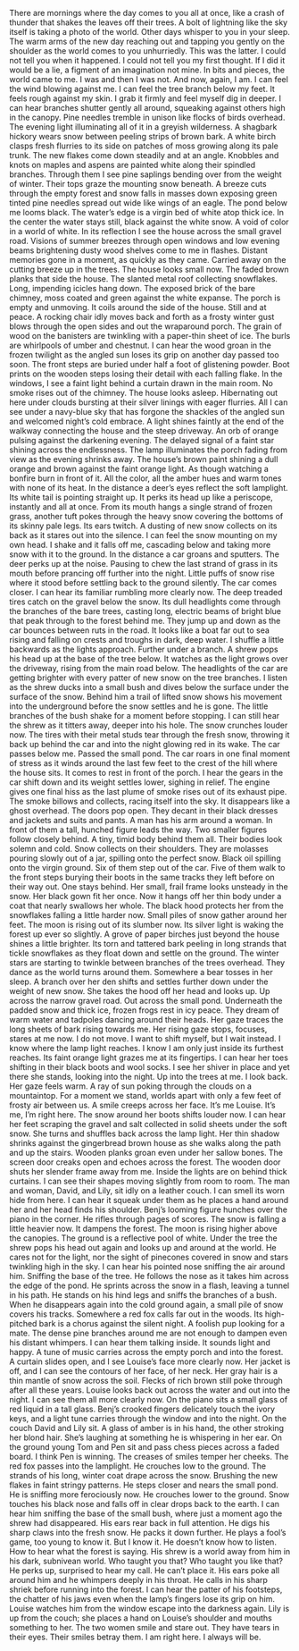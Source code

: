 There are mornings where the day comes to you all at once, like a crash of thunder that shakes the leaves off their trees. A bolt of lightning like the sky itself is taking a photo of the world. Other days whisper to you in your sleep. The warm arms of the new day reaching out and tapping you gently on the shoulder as the world comes to you unhurriedly.
This was the latter. I could not tell you when it happened. I could not tell you my first thought. If I did it would be a lie, a figment of an imagination not mine. In bits and pieces, the world came to me. 
I was and then I was not. And now, again, I am. 
I can feel the wind blowing against me. I can feel the tree branch below my feet. It feels rough against my skin. I grab it firmly and feel myself dig in deeper. I can hear branches shutter gently all around, squeaking against others high in the canopy. Pine needles tremble in unison like flocks of birds overhead. The evening light illuminating all of it in a greyish wilderness. 
A shagbark hickory wears snow between peeling strips of brown bark. A white birch clasps fresh flurries to its side on patches of moss growing along its pale trunk. The new flakes come down steadily and at an angle. Knobbles and knots on maples and aspens are painted white along their spindled branches. Through them I see pine saplings bending over from the weight of winter. Their tops graze the mounting snow beneath. A breeze cuts through the empty forest and snow falls in masses down exposing green tinted pine needles spread out wide like wings of an eagle. 
The pond below me looms black. The water’s edge is a virgin bed of white atop thick ice. In the center the water stays still, black against the white snow. A void of color in a world of white. In its reflection I see the house across the small gravel road.
Visions of summer breezes through open windows and low evening beams brightening dusty wood shelves come to me in flashes. Distant memories gone in a moment, as quickly as they came. Carried away on the cutting breeze up in the trees. 
The house looks small now. The faded brown planks that side the house. The slanted metal roof collecting snowflakes. Long, impending icicles hang down. The exposed brick of the bare chimney, moss coated and green against the white expanse. 
The porch is empty and unmoving. It coils around the side of the house. Still and at peace. A rocking chair idly moves back and forth as a frosty winter gust blows through the open sides and out the wraparound porch.
The grain of wood on the banisters are twinkling with a paper-thin sheet of ice. The burls are whirlpools of umber and chestnut. I can hear the wood groan in the frozen twilight as the angled sun loses its grip on another day passed too soon.
The front steps are buried under half a foot of glistening powder. Boot prints on the wooden steps losing their detail with each falling flake. 
In the windows, I see a faint light behind a curtain drawn in the main room. No smoke rises out of the chimney. The house looks asleep. Hibernating out here under clouds bursting at their silver linings with eager flurries. All I can see under a navy-blue sky that has forgone the shackles of the angled sun and welcomed night’s cold embrace.
A light shines faintly at the end of the walkway connecting the house and the steep driveway. An orb of orange pulsing against the darkening evening. The delayed signal of a faint star shining across the endlessness. 
The lamp illuminates the porch fading from view as the evening shrinks away. The house’s brown paint shining a dull orange and brown against the faint orange light. As though watching a bonfire burn in front of it. All the color, all the amber hues and warm tones with none of its heat.
In the distance a deer’s eyes reflect the soft lamplight. Its white tail is pointing straight up. It perks its head up like a periscope, instantly and all at once. From its mouth hangs a single strand of frozen grass, another tuft pokes through the heavy snow covering the bottoms of its skinny pale legs. Its ears twitch. A dusting of new snow collects on its back as it stares out into the silence. I can feel the snow mounting on my own head. I shake and it falls off me, cascading below and taking more snow with it to the ground.
In the distance a car groans and sputters. The deer perks up at the noise. Pausing to chew the last strand of grass in its mouth before prancing off further into the night. Little puffs of snow rise where it stood before settling back to the ground silently. 
The car comes closer. I can hear its familiar rumbling more clearly now. The deep treaded tires catch on the gravel below the snow. Its dull headlights come through the branches of the bare trees, casting long, electric beams of bright blue that peak through to the forest behind me. They jump up and down as the car bounces between ruts in the road. It looks like a boat far out to sea rising and falling on crests and troughs in dark, deep water. I shuffle a little backwards as the lights approach. Further under a branch. 
A shrew pops his head up at the base of the tree below. It watches as the light grows over the driveway, rising from the main road below. The headlights of the car are getting brighter with every patter of new snow on the tree branches. I listen as the shrew ducks into a small bush and dives below the surface under the surface of the snow. Behind him a trail of lifted snow shows his movement into the underground before the snow settles and he is gone. The little branches of the bush shake for a moment before stopping. I can still hear the shrew as it titters away, deeper into his hole. 
The snow crunches louder now. The tires with their metal studs tear through the fresh snow, throwing it back up behind the car and into the night glowing red in its wake. The car passes below me. Passed the small pond. The car roars in one final moment of stress as it winds around the last few feet to the crest of the hill where the house sits. It comes to rest in front of the porch. I hear the gears in the car shift down and its weight settles lower, sighing in relief. The engine gives one final hiss as the last plume of smoke rises out of its exhaust pipe. The smoke billows and collects, racing itself into the sky. It disappears like a ghost overhead.
The doors pop open. They decant in their black dresses and jackets and suits and pants. A man has his arm around a woman. In front of them a tall, hunched figure leads the way. Two smaller figures follow closely behind. A tiny, timid body behind them all. Their bodies look solemn and cold. Snow collects on their shoulders. They are molasses pouring slowly out of a jar, spilling onto the perfect snow. Black oil spilling onto the virgin ground. 
Six of them step out of the car. Five of them walk to the front steps burying their boots in the same tracks they left before on their way out. One stays behind. Her small, frail frame looks unsteady in the snow. Her black gown fit her once. Now it hangs off her thin body under a coat that nearly swallows her whole. The black hood protects her from the snowflakes falling a little harder now. Small piles of snow gather around her feet.
The moon is rising out of its slumber now. Its silver light is waking the forest up ever so slightly. A grove of paper birches just beyond the house shines a little brighter. Its torn and tattered bark peeling in long strands that tickle snowflakes as they float down and settle on the ground. The winter stars are starting to twinkle between branches of the trees overhead. They dance as the world turns around them. Somewhere a bear tosses in her sleep. A branch over her den shifts and settles further down under the weight of new snow.
She takes the hood off her head and looks up. Up across the narrow gravel road. Out across the small pond. Underneath the padded snow and thick ice, frozen frogs rest in icy peace. They dream of warm water and tadpoles dancing around their heads. 
Her gaze traces the long sheets of bark rising towards me. Her rising gaze stops, focuses, stares at me now. I do not move. I want to shift myself, but I wait instead. I know where the lamp light reaches. I know I am only just inside its furthest reaches. Its faint orange light grazes me at its fingertips. 
I can hear her toes shifting in their black boots and wool socks. I see her shiver in place and yet there she stands, looking into the night. Up into the trees at me. I look back.
Her gaze feels warm. A ray of sun poking through the clouds on a mountaintop. For a moment we stand, worlds apart with only a few feet of frosty air between us. A smile creeps across her face.
It’s me Louise. It’s me, I’m right here.
The snow around her boots shifts louder now. I can hear her feet scraping the gravel and salt collected in solid sheets under the soft snow. She turns and shuffles back across the lamp light. Her thin shadow shrinks against the gingerbread brown house as she walks along the path and up the stairs. Wooden planks groan even under her sallow bones. 
The screen door creaks open and echoes across the forest. The wooden door shuts her slender frame away from me. Inside the lights are on behind thick curtains. I can see their shapes moving slightly from room to room. The man and woman, David, and Lily, sit idly on a leather couch. I can smell its worn hide from here. I can hear it squeak under them as he places a hand around her and her head finds his shoulder. Benj’s looming figure hunches over the piano in the corner. He rifles through pages of scores.
The snow is falling a little heavier now. It dampens the forest. The moon is rising higher above the canopies. The ground is a reflective pool of white. 
Under the tree the shrew pops his head out again and looks up and around at the world. He cares not for the light, nor the sight of pinecones covered in snow and stars twinkling high in the sky. I can hear his pointed nose sniffing the air around him. Sniffing the base of the tree. He follows the nose as it takes him across the edge of the pond. He sprints across the snow in a flash, leaving a tunnel in his path. He stands on his hind legs and sniffs the branches of a bush. When he disappears again into the cold ground again, a small pile of snow covers his tracks. 
Somewhere a red fox calls far out in the woods. Its high-pitched bark is a chorus against the silent night. A foolish pup looking for a mate. The dense pine branches around me are not enough to dampen even his distant whimpers. 
I can hear them talking inside. It sounds light and happy. A tune of music carries across the empty porch and into the forest. A curtain slides open, and I see Louise’s face more clearly now. Her jacket is off, and I can see the contours of her face, of her neck. Her gray hair is a thin mantle of snow across the soil. Flecks of rich brown still poke through after all these years. 
Louise looks back out across the water and out into the night. I can see them all more clearly now. On the piano sits a small glass of red liquid in a tall glass. Benj’s crooked fingers delicately touch the ivory keys, and a light tune carries through the window and into the night. On the couch David and Lily sit. A glass of amber is in his hand, the other stroking her blond hair. She’s laughing at something he is whispering in her ear. On the ground young Tom and Pen sit and pass chess pieces across a faded board. I think Pen is winning. The creases of smiles temper her cheeks. 
The red fox passes into the lamplight. He crouches low to the ground. The strands of his long, winter coat drape across the snow. Brushing the new flakes in faint stringy patterns.
He steps closer and nears the small pond. He is sniffing more ferociously now. He crouches lower to the ground. Snow touches his black nose and falls off in clear drops back to the earth. I can hear him sniffing the base of the small bush, where just a moment ago the shrew had disappeared. His ears rear back in full attention. He digs his sharp claws into the fresh snow. He packs it down further. He plays a fool’s game, too young to know it. But I know it. He doesn’t know how to listen. How to hear what the forest is saying. His shrew is a world away from him in his dark, subnivean world. 
Who taught you that? Who taught you like that?
He perks up, surprised to hear my call. He can’t place it. His ears poke all around him and he whimpers deeply in his throat. He calls in his sharp shriek before running into the forest. I can hear the patter of his footsteps, the chatter of his jaws even when the lamp’s fingers lose its grip on him. 
Louise watches him from the window escape into the darkness again. Lily is up from the couch; she places a hand on Louise’s shoulder and mouths something to her. The two women smile and stare out. They have tears in their eyes. Their smiles betray them. 
I am right here. I always will be. 
